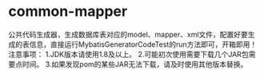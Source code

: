 # common-mapper
公共代码生成器，生成数据库表对应的model、mapper、xml文件，配置好要生成的表信息，直接运行MybatisGeneratorCodeTest的run方法即可，开箱即用！
注意事项：
  1.JDK版本请使用1.8及以上。
  2.可能初次使用需要下载几个JAR包需要点时间。
  3.如果发现pom的某些JAR无法下载，请及时使用其他版本替换。
